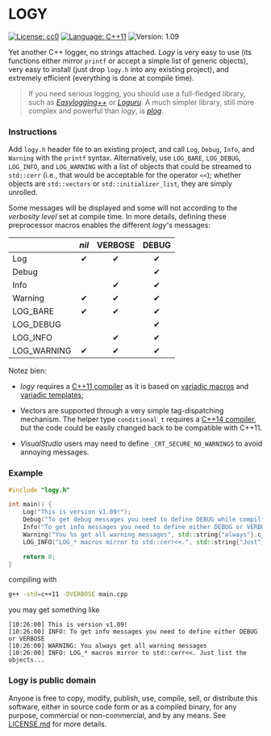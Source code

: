 LOGY
====

[![License: cc0](https://img.shields.io/badge/license-cc0-brightgreen.svg)](http://creativecommons.org/publicdomain/zero/1.0/)
[![Language: C++11](https://img.shields.io/badge/language-C%2B%2B11-blue.svg)](https://en.wikipedia.org/wiki/C%2B%2B11)
![Version: 1.09](https://img.shields.io/badge/version-1.09-lightgrey.svg)

Yet another C++ logger, no strings attached. *Logy* is very easy to use (its functions either mirror `printf` or accept a simple list of generic objects), very easy to install (just drop `logy.h` into any existing project), and extremely efficient (everything is done at compile time).

> If you need serious logging, you should use a full-fledged library, such as [*Easylogging++*](https://github.com/muflihun/easyloggingpp) or [*Loguru*](https://github.com/emilk/loguru). A much simpler library, still more complex and powerful than *logy*, is [*plog*](https://github.com/SergiusTheBest/plog).


### Instructions

Add `logy.h` header file to an existing project, and call `Log`, `Debug`, `Info`, and `Warning` with the `printf` syntax. Alternatively, use `LOG_BARE`, `LOG_DEBUG`, `LOG_INFO`, and `LOG_WARNING` with a list of objects that could be streamed to `std::cerr` (i.e., that would be acceptable for the operator `<<`); whether objects are `std::vectors` or `std::initializer_list`, they are simply unrolled.

Some messages will be displayed and some will not according to the *verbosity level* set at compile time. In more details, defining these preprocessor macros enables the different *logy*'s messages:

|  | *nil* | VERBOSE | DEBUG |
|---------|:-----:|:-------:|:-----:|
|Log | ✔ | ✔ | ✔ |
|Debug | | |   ✔   |
|Info | | ✔ | ✔ |
|Warning | ✔ | ✔ | ✔ |
|LOG_BARE | ✔ | ✔ | ✔ |
|LOG_DEBUG | | | ✔ |
|LOG_INFO | | ✔ | ✔ |
|LOG_WARNING | ✔ | ✔ | ✔ |

Notez bien:

* *logy* requires a [C++11 compiler](https://en.cppreference.com/w/cpp/compiler_support) as it is based on [variadic macros](http://en.cppreference.com/w/cpp/preprocessor/replace) and [variadic templates](https://en.cppreference.com/w/cpp/language/parameter_pack);

* Vectors are supported through a very simple tag-dispatching mechanism. The helper type `conditional_t` requires a [C++14 compiler](https://en.cppreference.com/w/cpp/compiler_support), but the code could be easily changed back to be compatible with C++11.

* *VisualStudio* users may need to define `_CRT_SECURE_NO_WARNINGS` to avoid annoying messages.

### Example

```c++
#include "logy.h"

int main() {
    Log("This is version v1.09!");
    Debug("To get debug messages you need to define DEBUG while compiling");
    Info("To get info messages you need to define either DEBUG or VERBOSE");
    Warning("You %s get all warning messages", std::string{"always"}.c_str());
    LOG_INFO("LOG_* macros mirror to std::cerr<<.", std::string{"Just"}, "list the objects...");

    return 0;
}
```

compiling with 

```sh
g++ -std=c++11 -DVERBOSE main.cpp
```

you may get something like

```
[10:26:00] This is version v1.09!
[10:26:00] INFO: To get info messages you need to define either DEBUG or VERBOSE
[10:26:00] WARNING: You always get all warning messages
[10:26:00] INFO: LOG_* macros mirror to std::cerr<<. Just list the objects...
```

### Logy is public domain

Anyone is free to copy, modify, publish, use, compile, sell, or distribute this software, either in source code form or as a compiled binary, for any purpose, commercial or non-commercial, and by any means. See [LICENSE.md](/LICENSE.md) for more details.
